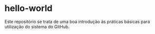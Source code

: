 # hello-world
Este repositório se trata de uma boa introdução às práticas básicas para utilização do sistema do GitHub.
